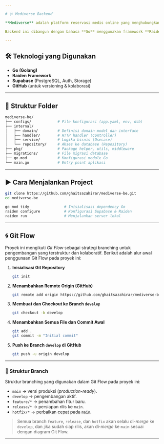 ```yaml
---

# 🩺 Mediverse Backend

**Mediverse** adalah platform reservasi medis online yang menghubungkan pasien dengan dokter dan fasilitas kesehatan melalui satu aplikasi terpadu.

Backend ini dibangun dengan bahasa **Go** menggunakan framework **Raiden**, serta memanfaatkan **Supabase** untuk layanan _backend-as-a-service_ seperti autentikasi dan database.

---
```


## 🛠️ Teknologi yang Digunakan

- **Go (Golang)**
- **Raiden Framework**
- **Supabase** (PostgreSQL, Auth, Storage)
- **GitHub** (untuk versioning & kolaborasi)

---

## 📁 Struktur Folder

```bash
mediverse-be/
├── configs/            # File konfigurasi (app.yaml, env, dsb)
├── internal/
│   ├── domain/         # Definisi domain model dan interface
│   ├── handler/        # HTTP handler (Controller)
│   ├── service/        # Logika bisnis (Usecase)
│   └── repository/     # Akses ke database (Repository)
├── pkg/                # Package helper, utils, middleware
├── migrations/         # File migrasi database
├── go.mod              # Konfigurasi module Go
└── main.go             # Entry point aplikasi
```

---

## ▶️ Cara Menjalankan Project

```bash
git clone https://github.com/ghaitsazahirar/mediverse-be.git
cd mediverse-be

go mod tidy                # Inisialisasi dependency Go
raiden configure           # Konfigurasi Supabase & Raiden
raiden run                 # Menjalankan server lokal
```

---

## 🌀 Git Flow

Proyek ini mengikuti _Git Flow_ sebagai strategi branching untuk pengembangan yang terstruktur dan kolaboratif. Berikut adalah alur awal penggunaan Git Flow pada proyek ini:

1. **Inisialisasi Git Repository**
   ```bash
   git init
   ```

2. **Menambahkan Remote Origin (GitHub)**
   ```bash
   git remote add origin https://github.com/ghaitsazahirar/mediverse-be.git
   ```

3. **Membuat dan Checkout ke Branch `develop`**
   ```bash
   git checkout -b develop
   ```

4. **Menambahkan Semua File dan Commit Awal**
   ```bash
   git add .
   git commit -m "Initial commit"
   ```

5. **Push ke Branch `develop` di GitHub**
   ```bash
   git push -u origin develop
   ```

---

### 📌 Struktur Branch

Struktur branching yang digunakan dalam Git Flow pada proyek ini:

- `main` → versi produksi (_production-ready_).
- `develop` → pengembangan aktif.
- `feature/*` → penambahan fitur baru.
- `release/*` → persiapan rilis ke `main`.
- `hotfix/*` → perbaikan cepat pada `main`.

> Semua branch `feature`, `release`, dan `hotfix` akan selalu di-*merge* ke `develop`, dan jika sudah siap rilis, akan di-*merge* ke `main` sesuai dengan diagram Git Flow.

---
